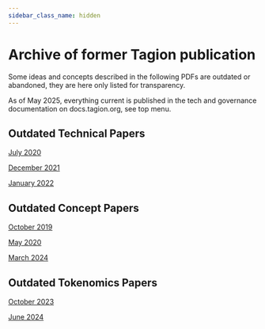 ```yaml
---
sidebar_class_name: hidden
---
```

# Archive of former Tagion publication 

Some ideas and concepts described in the following PDFs are outdated or abandoned, they are here only listed for transparency.  

As of May 2025, everything current is published in the tech and governance documentation on docs.tagion.org, see top menu. 

## Outdated Technical Papers

[July 2020](https://github.com/tagion/tagion/blob/2d7cf36d89eb2e9213b1e8b4e375a3786e373650/docs/static/Tagion_2020_July_Tech.pdf)

[December 2021](https://github.com/tagion/tagion/blob/2d7cf36d89eb2e9213b1e8b4e375a3786e373650/docs/static/Tagion_2021_Dec_Tech.pdf)

[January 2022](https://github.com/tagion/tagion/blob/2d7cf36d89eb2e9213b1e8b4e375a3786e373650/docs/static/Tagion_2022_Jan_Tech.pdf)


## Outdated Concept Papers

[October 2019](https://github.com/tagion/tagion/blob/2d7cf36d89eb2e9213b1e8b4e375a3786e373650/docs/static/Tagion_2019_Oct_Intro.pdf)

[May 2020](https://github.com/tagion/tagion/blob/2d7cf36d89eb2e9213b1e8b4e375a3786e373650/docs/static/Tagion_2020_May_Concept.pdf)

[March 2024](https://github.com/tagion/tagion/blob/2d7cf36d89eb2e9213b1e8b4e375a3786e373650/docs/static/Tagion_2024_March_Tech_Concept.pdf)


## Outdated Tokenomics Papers

[October 2023](https://github.com/tagion/tagion/blob/b0b201b56d1a8c4c7f435c76a3d8faa0bf3d8855/docs/static/Tagion_Tokenomics_2023.pdf)

[June 2024](https://github.com/tagion/tagion/blob/b0b201b56d1a8c4c7f435c76a3d8faa0bf3d8855/docs/static/Tagion_Tokenomics_June_2024.pdf)
